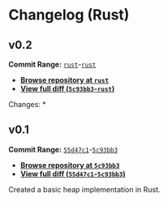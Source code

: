 # Changelog (Rust)

## v0.2
**Commit Range:** [`rust`](https://github.com/RemasteredArch/binaryTreeFormatter/commit/rust)-[`rust`](https://github.com/RemasteredArch/binaryTreeFormatter/commit/rust)  
* [**Browse repository at `rust`**](https://github.com/RemasteredArch/binaryTreeFormatter/tree/rust)  
* [**View full diff (`5c93bb3`-`rust`)**](https://github.com/RemasteredArch/binaryTreeFormatter/compare/5c93bb3..rust)  

Changes:
 * 

## v0.1
**Commit Range:** [`55d47c1`](https://github.com/RemasteredArch/binaryTreeFormatter/commit/55d47c1)-[`5c93bb3`](https://github.com/RemasteredArch/binaryTreeFormatter/commit/5c93bb3)  
* [**Browse repository at `5c93bb3`**](https://github.com/RemasteredArch/binaryTreeFormatter/tree/5c93bb3)  
* [**View full diff (`55d47c1`-`5c93bb3`)**](https://github.com/RemasteredArch/binaryTreeFormatter/compare/55d47c1..5c93bb3)  

Created a basic heap implementation in Rust.
